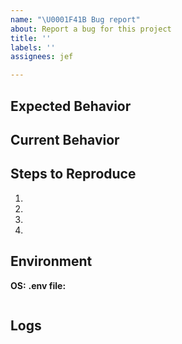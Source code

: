 ```yaml
---
name: "\U0001F41B Bug report"
about: Report a bug for this project
title: ''
labels: ''
assignees: jef

---
```


## Expected Behavior

<!--- Tell us what should happen -->

## Current Behavior

<!--- Tell us what happens instead of the expected behavior -->

## Steps to Reproduce

<!--- Provide a link to a live example, or an unambiguous set of steps to -->
<!--- reproduce this bug. Include code to reproduce, if relevant -->
1.
2.
3.
4.

## Environment

**OS:**
**.env file:**

```dotenv

```

## Logs

<!--- Provide a brief log -->
